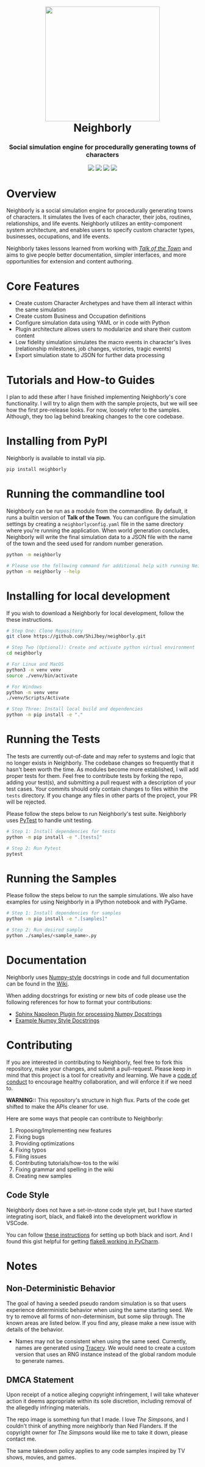 <h1 align="center">
  <img
    width="300"
    height="300"
    src="https://user-images.githubusercontent.com/11076525/165836171-9ffdea6e-1633-440c-be06-b46e1e3e4e04.png"
  >
  <br>
  Neighborly
</h1>

<h3 align="center"><b>Social simulation engine for procedurally generating towns of characters</b></h2>

<p align="center">
  <img src="https://img.shields.io/pypi/dm/neighborly">
  <img src="https://img.shields.io/pypi/l/neighborly">
  <img src="https://img.shields.io/pypi/v/neighborly">
  <img src="https://img.shields.io/pypi/pyversions/neighborly">
</p>

# Overview

Neighborly is a social simulation engine for procedurally generating towns of characters. It simulates
the lives of each character, their jobs, routines, relationships, and life events. Neighborly utilizes
an entity-component system architecture, and enables users to specify custom character types, businesses,
occupations, and life events.

Neighborly takes lessons learned from working with
[_Talk of the Town_](https://github.com/james-owen-ryan/talktown)
and aims to give people better documentation, simpler interfaces, and more opportunities for extension and content authoring.

# Core Features

* Create custom Character Archetypes and have them all interact within the same simulation
* Create custom Business and Occupation definitions
* Configure simulation data using YAML or in code with Python
* Plugin architecture allows users to modularize and share their custom content
* Low fidelity simulation simulates the macro events in character's lives (relationship milestones, job changes, victories, tragic events)
* Export simulation state to JSON for further data processing

# Tutorials and How-to Guides

I plan to add these after I have finished implementing Neighborly's core
functionality. I will try to align them with the sample projects, but we
will see how the first pre-release looks. For now, loosely refer to the
samples. Although, they too lag behind breaking changes to the core codebase.

# Installing from PyPI

Neighborly is available to install via pip.

```bash
pip install neighborly
```

# Running the commandline tool

Neighborly can be run as a module from the commandline. By default, it runs a
builtin version of **Talk of the Town**. You can configure the simulation settings
by creating a `neighborlyconfig.yaml` file in the same directory where you're
running the application. When world generation concludes, Neighborly will write
the final simulation data to a JSON file with the name of the town and the
seed used for random number generation.

```bash
python -m neighborly

# Please use the following command for additional help with running Neighborly's CLI
python -m neighborly --help
```


# Installing for local development

If you wish to download a Neighborly for local development, follow the these instructions.

```bash
# Step One: Clone Repository
git clone https://github.com/ShiJbey/neighborly.git

# Step Two (Optional): Create and activate python virtual environment
cd neighborly

# For Linux and MacOS
python3 -m venv venv
source ./venv/bin/activate

# For Windows
python -m venv venv
./venv/Scripts/Activate

# Step Three: Install local build and dependencies
python -m pip install -e "."
```

# Running the Tests

The tests are currently out-of-date and may refer to systems
and logic that no longer exists in Neighborly. The codebase
changes so frequently that it hasn't been worth the time. 
As modules  become more established, I will add proper tests for them. 
Feel free to contribute tests by forking the repo, adding your test(s), and
submitting a pull request with a description of your test cases. Your commits
should only contain changes to files within the `tests` directory. If you
change any files in other parts of the project, your PR will be rejected.

Please follow the steps below to run Neighborly's test suite. Neighborly uses
[PyTest](https://docs.pytest.org/en/7.1.x/) to handle unit testing.

```bash
# Step 1: Install dependencies for tests
python -m pip install -e ".[tests]"

# Step 2: Run Pytest
pytest
```

# Running the Samples

Please follow the steps below to run the sample simulations.
We also have examples for using Neighborly in a IPython
notebook and with PyGame.

```bash
# Step 1: Install dependencies for samples
python -m pip install -e ".[samples]"

# Step 2: Run desired sample
python ./samples/<sample_name>.py
```

# Documentation

Neighborly uses [Numpy-style](https://numpydoc.readthedocs.io/en/latest/format.html) docstrings in code and full documentation can be found in the [Wiki](https://github.com/ShiJbey/neighborly/wiki).

When adding docstrings for existing or new bits of code please use the following
references for how to format your contributions:

* [Sphinx Napoleon Plugin for processing Numpy Docstrings](https://www.sphinx-doc.org/en/master/usage/extensions/napoleon.html)
* [Example Numpy Style Docstrings](https://www.sphinx-doc.org/en/master/usage/extensions/example_numpy.html#example-numpy)


# Contributing

If you are interested in contributing to Neighborly, feel free to fork this repository, make your changes, and submit a pull-request. Please keep in mind that this project is a tool for creativity and learning. We have a [code of conduct](./CODE_OF_CONDUCT.md) to encourage healthy collaboration, and will enforce it if we need to.

**WARNING::** This repository's structure in high flux. Parts of the code get shifted to make the APIs cleaner for use.

Here are some ways that people can contribute to Neighborly:

1. Proposing/Implementing new features
2. Fixing bugs
3. Providing optimizations
4. Fixing typos
5. Filing issues
6. Contributing tutorials/how-tos to the wiki
7. Fixing grammar and spelling in the wiki
8. Creating new samples

## Code Style

Neighborly does not have a set-in-stone code style yet, but I have started integrating
isort, black, and flake8 into the development workflow in VSCode.

You can follow [these instructions](https://black.readthedocs.io/en/stable/integrations/editors.html) for setting up both black and isort. And I found this gist helpful for getting [flake8 working in PyCharm](https://gist.github.com/tossmilestone/23139d870841a3d5cba2aea28da1a895).

# Notes

## Non-Deterministic Behavior

The goal of having a seeded pseudo random simulation is so that users experience deterministic behavior when using the
same starting seed. We try to remove all forms of non-determinism, but some slip through. The known areas are listed
below. If you find any, please make a new issue with details of the behavior.

* Names may not be consistent when using the same seed. Currently, names are generated
  using [Tracery](https://github.com/aparrish/pytracery). We would need to create a custom version that uses an RNG
  instance instead of the global random module to generate names.

## DMCA Statement

Upon receipt of a notice alleging copyright infringement, I will take whatever action it deems
appropriate within its sole discretion, including removal of the allegedly infringing materials.

The repo image is something fun that I made. I love _The Simpsons_, and I couldn't think of anything more neighborly
than Ned Flanders. If the copyright owner for _The Simpsons_ would like me to take it down,
please contact me.

The same takedown policy applies to any code samples inspired by TV shows, movies, and games.
